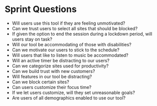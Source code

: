 # Sprint Questions

- Will users use this tool if they are feeling unmotivated?
- Can we trust users to select all sites that should be blocked?
- If given the option to end the session during a lockdown period, will users stay on task?
- Will our tool be accommodating of those with disabilities?
- Can we motivate our users to stick to the schedule?
- Will users that like to listen to music be accommodated?
- Will an active timer be distracting to our users?
- Can we categorize sites used for productivity?
- Can we build trust with new customers?
- Will features in our tool be distracting?
- Can we block certain sites?
- Can users customize their focus time?
- If we let users customize, will they set unreasonable goals?
- Are users of all demographics enabled to use our tool?